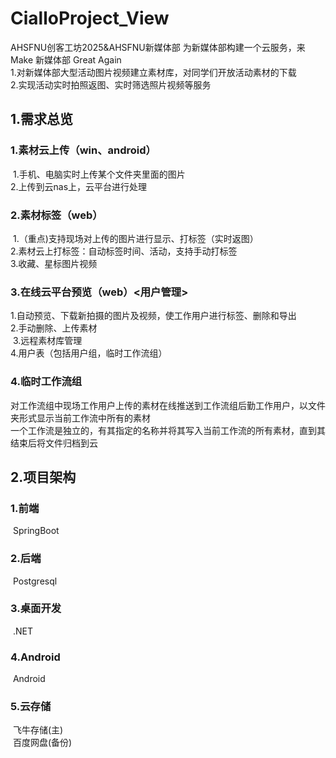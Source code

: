 # CialloProject_View
AHSFNU创客工坊2025&AHSFNU新媒体部
为新媒体部构建一个云服务，来Make 新媒体部 Great Again<br>
1.对新媒体部大型活动图片视频建立素材库，对同学们开放活动素材的下载<br>
2.实现活动实时拍照返图、实时筛选照片视频等服务
## 1.需求总览
### 1.素材云上传（win、android）
​	1.手机、电脑实时上传某个文件夹里面的图片<br>
​	2.上传到云nas上，云平台进行处理
### 2.素材标签（web）
​	1.（重点)支持现场对上传的图片进行显示、打标签（实时返图）<br>
​	2.素材云上打标签：自动标签时间、活动，支持手动打标签<br>
​	3.收藏、星标图片视频
### 3.在线云平台预览（web）<用户管理>
​	1.自动预览、下载新拍摄的图片及视频，使工作用户进行标签、删除和导出<br>
​	2.手动删除、上传素材<br>
​	3.远程素材库管理<br>
​	4.用户表（包括用户组，临时工作流组）
### 4.临时工作流组
​	对工作流组中现场工作用户上传的素材在线推送到工作流组后勤工作用户，以文件夹形式显示当前工作流中所有的素材<br>
​	一个工作流是独立的，有其指定的名称并将其写入当前工作流的所有素材，直到其结束后将文件归档到云
## 2.项目架构
### 1.前端
​	SpringBoot
### 2.后端
​	Postgresql
### 3.桌面开发
​	.NET
### 4.Android
​	Android
### 5.云存储
​	飞牛存储(主)<br>
​	百度网盘(备份)
